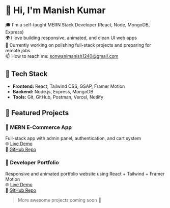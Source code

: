 # 👋 Hi, I'm Manish Kumar

🎓 I'm a self-taught MERN Stack Developer (React, Node, MongoDB, Express)  
🌍 I love building responsive, animated, and clean UI web apps  
🚀 Currently working on polishing full-stack projects and preparing for remote jobs  
📫 How to reach me: sonwanimanish1240@gmail.com

## 🔧 Tech Stack
- **Frontend:** React, Tailwind CSS, GSAP, Framer Motion
- **Backend:** Node.js, Express, MongoDB
- **Tools:** Git, GitHub, Postman, Vercel, Netlify

## 📂 Featured Projects

### 🛒 MERN E-Commerce App  
Full-stack app with admin panel, authentication, and cart system  
🌐 [Live Demo](https://your-demo-link.com)  
📁 [GitHub Repo](https://github.com/yourusername/ecommerce-app)

### 💼 Developer Portfolio  
Responsive and animated portfolio website using React + Tailwind + Framer Motion  
🌐 [Live Demo](https://your-portfolio-link.com)  
📁 [GitHub Repo](https://github.com/yourusername/portfolio)

> More awesome projects coming soon 🚧

